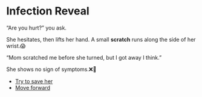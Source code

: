 # Infection Reveal

“Are you hurt?” you ask.

She hesitates, then lifts her hand.
A small **scratch** runs along the side of her wrist.😱

“Mom scratched me before she turned, but I got away I think.”

She shows no sign of symptoms.❌🤒

* [Try to save her](./scene7B.md)
* [Move forward](./scene6B.md)
